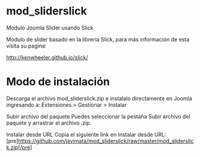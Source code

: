 # mod_sliderslick
Modulo Joomla Slider usando Slick

Modulo de slider basado en la libreria Slick, para más información de esta visita su pagina: 

http://kenwheeler.github.io/slick/

# Modo de instalación
Descarga el archivo mod_sliderslick.zip e instalalo directamente en Joomla ingresando a: Extensiones > Gestionar > Instalar

Subir archivo del paquete
Puedes seleccionar la pestaña Subir archivo del paquete y arrastrar el archivo .zip.

Instalar desde URL
Copia el siguiente link en Instalar desde URL:
[pre]https://github.com/javimata/mod_sliderslick/raw/master/mod_sliderslick.zip[/pre]
